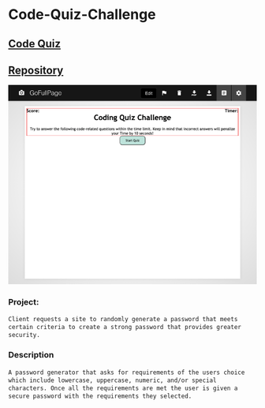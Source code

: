 # Code-Quiz-Challenge

## [Code Quiz]()

## [Repository](https://github.com/JosieMald/password-generator)

![Code Quiz Site!](assets/quiz-ss.png)

### Project:
```
Client requests a site to randomly generate a password that meets certain criteria to create a strong password that provides greater security.
```

### Description
```
A password generator that asks for requirements of the users choice which include lowercase, uppercase, numeric, and/or special characters. Once all the requirements are met the user is given a secure password with the requirements they selected.
```